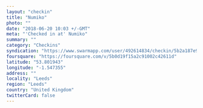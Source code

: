 ```yaml
---
layout: "checkin"
title: "Numiko"
photo: ""
date: "2018-06-20 10:03 +/-GMT"
meta: "'Checked in at' Numiko"
summary: ""
category: "Checkins"
syndication: "https://www.swarmapp.com/user/492614834/checkin/5b2a187e9e0d54002cffc694"
foursquare: "https://foursquare.com/v/5b0d19f15a2c91002c42611d"
latitude: "53.801943"
longitude: "-1.547355"
address: ""
locality: "Leeds"
region: "Leeds"
country: "United Kingdom"
twitterCard: false
---
```


